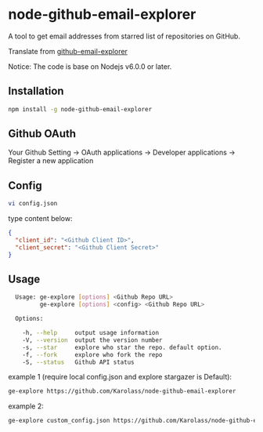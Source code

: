 # node-github-email-explorer

A tool to get email addresses from starred list of repositories on GitHub. 

Translate from [github-email-explorer](https://github.com/yuecen/github-email-explorer)

Notice: The code is base on Nodejs v6.0.0 or later.

## Installation

```bash
npm install -g node-github-email-explorer
```

## Github OAuth

Your Github Setting -> OAuth applications -> Developer applications -> Register a new application

## Config
```bash
vi config.json
```

type content below:

```json
{
  "client_id": "<Github Client ID>",
  "client_secret": "<Github Client Secret>"
}
```

## Usage

```bash
  Usage: ge-explore [options] <Github Repo URL>
         ge-explore [options] <config> <Github Repo URL>

  Options:

    -h, --help     output usage information
    -V, --version  output the version number
    -s, --star     explore who star the repo. default option.
    -f, --fork     explore who fork the repo
    -S, --status   Github API status
```

example 1 (require local config.json and explore stargazer is Default): 

```bash
ge-explore https://github.com/Karolass/node-github-email-explorer
```

example 2:
```bash
ge-explore custom_config.json https://github.com/Karolass/node-github-email-explorer
```
